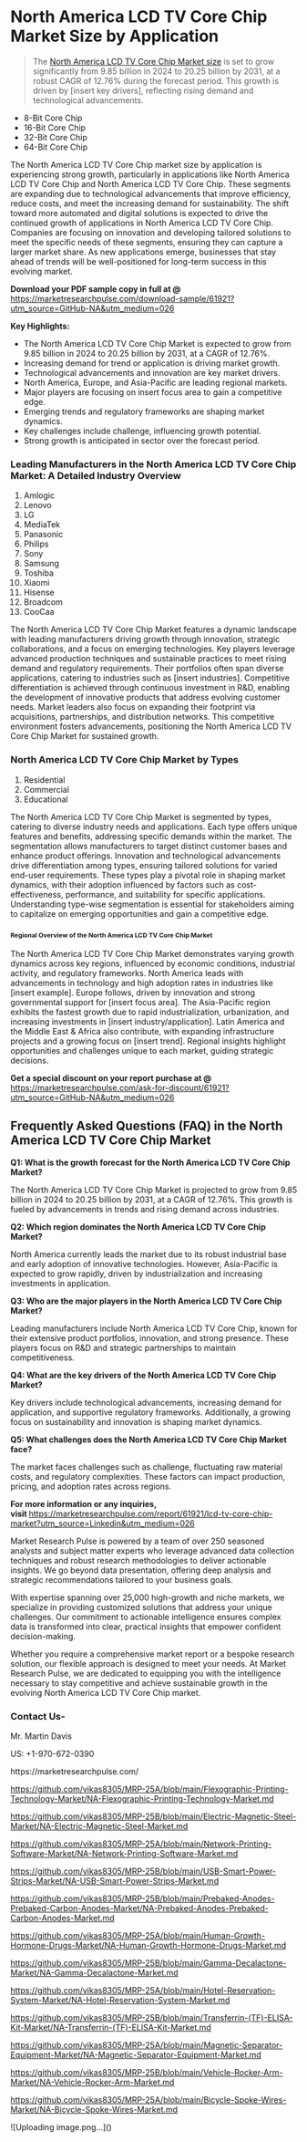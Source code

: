 <h1>North America LCD TV Core Chip Market&nbsp;Size by Application</h1><blockquote><p>The <a href="https://marketresearchpulse.com/download-sample/61921?utm_source=GitHub-NA&amp;utm_medium=026">North America LCD TV Core Chip Market size</a> is set to grow significantly from 9.85 billion in 2024 to 20.25 billion by 2031, at a robust CAGR of 12.76% during the forecast period. This growth is driven by [insert key drivers], reflecting rising demand and technological advancements.</p></blockquote><ul><li>8-Bit Core Chip<li> 16-Bit Core Chip<li> 32-Bit Core Chip<li> 64-Bit Core Chip</li></ul><p>The North America LCD TV Core Chip market size by application is experiencing strong growth, particularly in applications like North America LCD TV Core Chip and North America LCD TV Core Chip. These segments are expanding due to technological advancements that improve efficiency, reduce costs, and meet the increasing demand for sustainability. The shift toward more automated and digital solutions is expected to drive the continued growth of applications in North America LCD TV Core Chip. Companies are focusing on innovation and developing tailored solutions to meet the specific needs of these segments, ensuring they can capture a larger market share. As new applications emerge, businesses that stay ahead of trends will be well-positioned for long-term success in this evolving market.</p><p><strong>Download your PDF sample copy in full at @ </strong><a href="https://marketresearchpulse.com/download-sample/61921?utm_source=GitHub-NA&amp;utm_medium=026">https://marketresearchpulse.com/download-sample/61921?utm_source=GitHub-NA&amp;utm_medium=026</a></p><p><strong>Key Highlights: </strong></p><ul><li>The North America LCD TV Core Chip Market is expected to grow from 9.85 billion in 2024 to 20.25 billion by 2031, at a CAGR of 12.76%.</li><li>Increasing demand for trend or application is driving market growth.</li><li>Technological advancements and innovation are key market drivers.</li><li>North America, Europe, and Asia-Pacific are leading regional markets.</li><li>Major players are focusing on insert focus area to gain a competitive edge.</li><li>Emerging trends and regulatory frameworks are shaping market dynamics.</li><li>Key challenges include challenge, influencing growth potential.</li><li>Strong growth is anticipated in sector over the forecast period.</li></ul><h3>Leading Manufacturers in the North America LCD TV Core Chip Market: A Detailed Industry Overview</h3><ol><li>Amlogic</li><li>Lenovo</li><li>LG</li><li>MediaTek</li><li>Panasonic</li><li>Philips</li><li>Sony</li><li>Samsung</li><li>Toshiba</li><li>Xiaomi</li><li>Hisense</li><li>Broadcom</li><li>CooCaa</li></ol><div class="flex max-w-full flex-col flex-grow"><div class="min-h-8 text-message flex w-full flex-col items-end gap-2 whitespace-normal break-words [.text-message+&amp;]:mt-5" dir="auto" data-message-author-role="assistant" data-message-id="fd8432e4-4910-450d-b182-61b7bfb0a01f" data-message-model-slug="gpt-4o"><div class="flex w-full flex-col gap-1 empty:hidden first:pt-[3px]"><div class="markdown prose w-full break-words dark:prose-invert light"><p>The North America LCD TV Core Chip Market features a dynamic landscape with leading manufacturers driving growth through innovation, strategic collaborations, and a focus on emerging technologies. Key players leverage advanced production techniques and sustainable practices to meet rising demand and regulatory requirements. Their portfolios often span diverse applications, catering to industries such as [insert industries]. Competitive differentiation is achieved through continuous investment in R&amp;D, enabling the development of innovative products that address evolving customer needs. Market leaders also focus on expanding their footprint via acquisitions, partnerships, and distribution networks. This competitive environment fosters advancements, positioning the North America LCD TV Core Chip Market for sustained growth.</p></div></div></div></div><h3>North America LCD TV Core Chip Market by Types</h3><ol><li>Residential<li> Commercial<li> Educational</li></ol><div class="flex max-w-full flex-col flex-grow"><div class="min-h-8 text-message flex w-full flex-col items-end gap-2 whitespace-normal break-words [.text-message+&amp;]:mt-5" dir="auto" data-message-author-role="assistant" data-message-id="084470be-0bb7-4664-bddf-5156b4f41249" data-message-model-slug="gpt-4o-mini"><div class="flex w-full flex-col gap-1 empty:hidden first:pt-[3px]"><div class="markdown prose w-full break-words dark:prose-invert light"><p>The North America LCD TV Core Chip Market is segmented by types, catering to diverse industry needs and applications. Each type offers unique features and benefits, addressing specific demands within the market. The segmentation allows manufacturers to target distinct customer bases and enhance product offerings. Innovation and technological advancements drive differentiation among types, ensuring tailored solutions for varied end-user requirements. These types play a pivotal role in shaping market dynamics, with their adoption influenced by factors such as cost-effectiveness, performance, and suitability for specific applications. Understanding type-wise segmentation is essential for stakeholders aiming to capitalize on emerging opportunities and gain a competitive edge.</p></div></div></div></div><h3><span style="font-size: 11px;">Regional Overview of the North America LCD TV Core Chip Market</span></h3><div class="flex max-w-full flex-col flex-grow"><div class="min-h-8 text-message flex w-full flex-col items-end gap-2 whitespace-normal break-words [.text-message+&amp;]:mt-5" dir="auto" data-message-author-role="assistant" data-message-id="e9038762-ce64-4e30-91c9-9bd413514231" data-message-model-slug="gpt-4o-mini"><div class="flex w-full flex-col gap-1 empty:hidden first:pt-[3px]"><div class="markdown prose w-full break-words dark:prose-invert light"><p>The North America LCD TV Core Chip Market demonstrates varying growth dynamics across key regions, influenced by economic conditions, industrial activity, and regulatory frameworks. North America leads with advancements in technology and high adoption rates in industries like [insert example]. Europe follows, driven by innovation and strong governmental support for [insert focus area]. The Asia-Pacific region exhibits the fastest growth due to rapid industrialization, urbanization, and increasing investments in [insert industry/application]. Latin America and the Middle East &amp; Africa also contribute, with expanding infrastructure projects and a growing focus on [insert trend]. Regional insights highlight opportunities and challenges unique to each market, guiding strategic decisions.</p></div></div></div></div><p><strong>Get a special discount on your report purchase at @ </strong><a href="https://marketresearchpulse.com/ask-for-discount/61921?utm_source=GitHub-NA&amp;utm_medium=026">https://marketresearchpulse.com/ask-for-discount/61921?utm_source=GitHub-NA&amp;utm_medium=026</a></p><h2>Frequently Asked Questions (FAQ) in the North America LCD TV Core Chip Market</h2><p><strong>Q1: What is the growth forecast for the North America LCD TV Core Chip Market?</strong></p><p>The North America LCD TV Core Chip Market is projected to grow from 9.85 billion in 2024 to 20.25 billion by 2031, at a CAGR of 12.76%. This growth is fueled by advancements in trends and rising demand across industries.</p><p><strong>Q2: Which region dominates the North America LCD TV Core Chip Market?</strong></p><p>North America currently leads the market due to its robust industrial base and early adoption of innovative technologies. However, Asia-Pacific is expected to grow rapidly, driven by industrialization and increasing investments in application.</p><p><strong>Q3: Who are the major players in the North America LCD TV Core Chip Market?</strong></p><p>Leading manufacturers include North America LCD TV Core Chip, known for their extensive product portfolios, innovation, and strong presence. These players focus on R&amp;D and strategic partnerships to maintain competitiveness.</p><p><strong>Q4: What are the key drivers of the North America LCD TV Core Chip Market?</strong></p><p>Key drivers include technological advancements, increasing demand for application, and supportive regulatory frameworks. Additionally, a growing focus on sustainability and innovation is shaping market dynamics.</p><p><strong>Q5: What challenges does the North America LCD TV Core Chip Market face?</strong></p><p>The market faces challenges such as challenge, fluctuating raw material costs, and regulatory complexities. These factors can impact production, pricing, and adoption rates across regions.</p><p><strong>For more information or any inquiries, visit&nbsp;</strong><a href="https://marketresearchpulse.com/report/61921/lcd-tv-core-chip-market?utm_source=Linkedin&utm_medium=026">https://marketresearchpulse.com/report/61921/lcd-tv-core-chip-market?utm_source=Linkedin&utm_medium=026</a></p><p>Market Research Pulse is powered by a team of over 250 seasoned analysts and subject matter experts who leverage advanced data collection techniques and robust research methodologies to deliver actionable insights. We go beyond data presentation, offering deep analysis and strategic recommendations tailored to your business goals.</p><p>With expertise spanning over 25,000 high-growth and niche markets, we specialize in providing customized solutions that address your unique challenges. Our commitment to actionable intelligence ensures complex data is transformed into clear, practical insights that empower confident decision-making.</p><p>Whether you require a comprehensive market report or a bespoke research solution, our flexible approach is designed to meet your needs. At Market Research Pulse, we are dedicated to equipping you with the intelligence necessary to stay competitive and achieve sustainable growth in the evolving North America LCD TV Core Chip market.</p><h3><strong>Contact Us-</strong></h3><p>Mr. Martin Davis</p><p>US: +1-970-672-0390</p><p>https://marketresearchpulse.com/</p><p><a href="https://github.com/vikas8305/MRP-25A/blob/main/Flexographic-Printing-Technology-Market/NA-Flexographic-Printing-Technology-Market.md">https://github.com/vikas8305/MRP-25A/blob/main/Flexographic-Printing-Technology-Market/NA-Flexographic-Printing-Technology-Market.md</a></p><p><a href="https://github.com/vikas8305/MRP-25B/blob/main/Electric-Magnetic-Steel-Market/NA-Electric-Magnetic-Steel-Market.md">https://github.com/vikas8305/MRP-25B/blob/main/Electric-Magnetic-Steel-Market/NA-Electric-Magnetic-Steel-Market.md</a></p><p><a href="https://github.com/vikas8305/MRP-25A/blob/main/Network-Printing-Software-Market/NA-Network-Printing-Software-Market.md">https://github.com/vikas8305/MRP-25A/blob/main/Network-Printing-Software-Market/NA-Network-Printing-Software-Market.md</a></p><p><a href="https://github.com/vikas8305/MRP-25B/blob/main/USB-Smart-Power-Strips-Market/NA-USB-Smart-Power-Strips-Market.md">https://github.com/vikas8305/MRP-25B/blob/main/USB-Smart-Power-Strips-Market/NA-USB-Smart-Power-Strips-Market.md</a></p><p><a href="https://github.com/vikas8305/MRP-25B/blob/main/Prebaked-Anodes-Prebaked-Carbon-Anodes-Market/NA-Prebaked-Anodes-Prebaked-Carbon-Anodes-Market.md">https://github.com/vikas8305/MRP-25B/blob/main/Prebaked-Anodes-Prebaked-Carbon-Anodes-Market/NA-Prebaked-Anodes-Prebaked-Carbon-Anodes-Market.md</a></p><p><a href="https://github.com/vikas8305/MRP-25A/blob/main/Human-Growth-Hormone-Drugs-Market/NA-Human-Growth-Hormone-Drugs-Market.md">https://github.com/vikas8305/MRP-25A/blob/main/Human-Growth-Hormone-Drugs-Market/NA-Human-Growth-Hormone-Drugs-Market.md</a></p><p><a href="https://github.com/vikas8305/MRP-25B/blob/main/Gamma-Decalactone-Market/NA-Gamma-Decalactone-Market.md">https://github.com/vikas8305/MRP-25B/blob/main/Gamma-Decalactone-Market/NA-Gamma-Decalactone-Market.md</a></p><p><a href="https://github.com/vikas8305/MRP-25A/blob/main/Hotel-Reservation-System-Market/NA-Hotel-Reservation-System-Market.md">https://github.com/vikas8305/MRP-25A/blob/main/Hotel-Reservation-System-Market/NA-Hotel-Reservation-System-Market.md</a></p><p><a href="https://github.com/vikas8305/MRP-25B/blob/main/Transferrin-(TF)-ELISA-Kit-Market/NA-Transferrin-(TF)-ELISA-Kit-Market.md">https://github.com/vikas8305/MRP-25B/blob/main/Transferrin-(TF)-ELISA-Kit-Market/NA-Transferrin-(TF)-ELISA-Kit-Market.md</a></p><p><a href="https://github.com/vikas8305/MRP-25A/blob/main/Magnetic-Separator-Equipment-Market/NA-Magnetic-Separator-Equipment-Market.md">https://github.com/vikas8305/MRP-25A/blob/main/Magnetic-Separator-Equipment-Market/NA-Magnetic-Separator-Equipment-Market.md</a></p><p><a href="https://github.com/vikas8305/MRP-25B/blob/main/Vehicle-Rocker-Arm-Market/NA-Vehicle-Rocker-Arm-Market.md">https://github.com/vikas8305/MRP-25B/blob/main/Vehicle-Rocker-Arm-Market/NA-Vehicle-Rocker-Arm-Market.md</a></p><p><a href="https://github.com/vikas8305/MRP-25A/blob/main/Bicycle-Spoke-Wires-Market/NA-Bicycle-Spoke-Wires-Market.md">https://github.com/vikas8305/MRP-25A/blob/main/Bicycle-Spoke-Wires-Market/NA-Bicycle-Spoke-Wires-Market.md</a></p>
![Uploading image.png…]()
